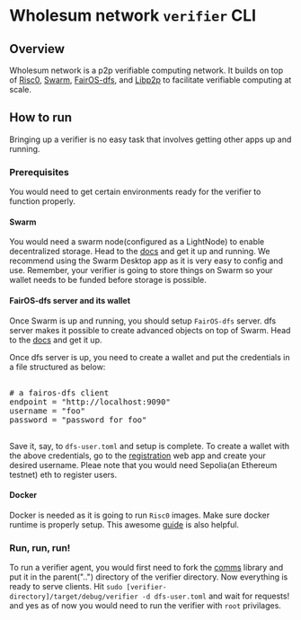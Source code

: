 
# Wholesum network `verifier` CLI

## Overview

Wholesum network is a p2p verifiable computing network. It builds on top of [Risc0](https://risczero.com/), [Swarm](https://ethswarm.org), [FairOS-dfs](https://github.com/fairDataSociety/fairOS-dfs), and [Libp2p](https://libp2p.io) to facilitate verifiable computing at scale.  

## How to run

Bringing up a verifier is no easy task that involves getting other apps up and running.

### Prerequisites

You would need to get certain environments ready for the verifier to function properly.

#### Swarm

You would need a swarm node(configured as a LightNode) to enable decentralized storage. Head to the [docs](https://docs.ethswarm.org/docs/bee/installation/quick-start) and get it up and running. We recommend using the Swarm Desktop app as it is very easy to config and use. Remember, your verifier is going to store things on Swarm so your wallet needs to be funded before storage is possible.

#### FairOS-dfs server and its wallet

Once Swarm is up and running, you should setup `FairOS-dfs` server. dfs server makes it possible to create advanced objects on top of Swarm. Head to the [docs](https://docs.fairos.fairdatasociety.org/docs/fairOS-dfs/quickstart) and get it up.

Once dfs server is up, you need to create a wallet and put the credentials in a file structured as below:

<pre>

# a fairos-dfs client
endpoint = "http://localhost:9090"
username = "foo"
password = "password for foo"

</pre>

Save it, say, to `dfs-user.toml` and setup is complete. To create a wallet with the above credentials, go to the [registration](https://create.fairdatasociety.org) web app and create your desired username. Pleae note that you would need Sepolia(an Ethereum testnet) eth to register users.

#### Docker 

Docker is needed as it is going to run `Risc0` images. Make sure docker runtime is properly setup. This awesome [guide](https://www.digitalocean.com/community/tutorials/how-to-install-and-use-docker-on-ubuntu-20-04) is also helpful.

### Run, run, run!

To run a verifier agent, you would first need to fork the [comms](https://github.com/WholesumNet/comms) library and put it in the parent("..") directory of the verifier directory.
Now everything is ready to serve clients. Hit 
`sudo [verifier-directory]/target/debug/verifier -d dfs-user.toml`
and wait for requests! and yes as of now you would need to run the verifier with `root` privilages.

